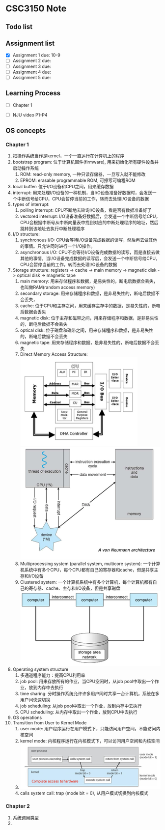 # CSC3150 Note

## Todo list

## Assignment list

- [x] Assignment 1 due: 10-9
- [ ] Assignment 2 due:
- [ ] Assignment 3 due:
- [ ] Assignment 4 due:
- [ ] Assignment 5 due:

## Learning Process

- [ ] Chapter 1
- [ ] NJU video P1-P4


## OS concepts

### Chapter 1

1. 把操作系统当作是kernel，一个一直运行在计算机上的程序
2. bootstrap program: 位于计算机固件(firmware), 用来初始化所有硬件设备并启动操作系统
   1. ROM: read-only memory, 一种只读存储器，一旦写入就不能修改
   2. EPROM: erasable programmable ROM, 可擦写可编程ROM
3. local buffer: 位于I/O设备和CPU之间，用来缓存数据
4. interrupt: 用来处理I/O设备的一种机制，当I/O设备准备好数据时，会发送一个中断信号给CPU，CPU会暂停当前的工作，转而去处理I/O设备的数据
5. types of interrupt:
   1. polling interrupt: CPU不断地去轮询I/O设备，看是否有数据准备好了
   2. vectored interrupt: I/O设备准备好数据后，会发送一个中断信号给CPU，CPU会根据中断号从中断向量表中找到对应的中断处理程序的地址，然后跳转到该地址去执行中断处理程序
6. I/O structure:
   1. synchronous I/O: CPU会等待I/O设备完成数据的读写，然后再去做其他的事情。只允许同时进行一个I/O操作。
   2. asynchronous I/O: CPU不会等待I/O设备完成数据的读写，而是直接去做其他的事情，当I/O设备完成数据的读写后，会发送一个中断信号给CPU，CPU会暂停当前的工作，转而去处理I/O设备的数据
7. Storage structure: registers -> cache -> main memory -> magnetic disk -> optical disk -> magnetic tape
   1. main memory: 用来存储程序和数据，是易失性的，断电后数据会丢失， 也叫做RAM(random access memory)
   2. secondary storage: 用来存储程序和数据，是非易失性的，断电后数据不会丢失，
   3. cache: 位于CPU和主存之间，用来缓存主存中的数据，是易失性的，断电后数据会丢失
   4. magnetic disk: 位于主存和磁带之间，用来存储程序和数据，是非易失性的，断电后数据不会丢失
   5. optical disk: 位于磁盘和磁带之间，用来存储程序和数据，是非易失性的，断电后数据不会丢失
   6. magnetic tape: 用来存储程序和数据，是非易失性的，断电后数据不会丢失
   7. Direct Memory Access Structure: ![Alt text](image.png)![Alt text](image-2.png)
   8. Multiprocessing system (parallel system, multicore system): 一个计算机系统中有多个CPU，每个CPU都有自己的寄存器和cache，但是共享主存和I/O设备
   9. Clustered system: 一个计算机系统中有多个计算机，每个计算机都有自己的寄存器、cache、主存和I/O设备，但是共享磁盘![Alt text](image-3.png)
8. Operating system structure
    1. 多通道程序能力：提高CPU利用率
    2. job pool: 用来存放所有的作业，当CPU空闲时，从job pool中取出一个作业，放到内存中去执行
    3. time sharing: 分时操作系统允许许多⽤户同时共享⼀台计算机，系统在多用户间快速切换
    4. job scheduling: 从job pool中取出一个作业，放到内存中去执行
    5. CPU scheduling: 从内存中取出一个作业，放到CPU中去执行
9. OS operations
10. Transition from User to Kernel Mode
    1. user mode: 用户程序运行在用户模式下，只能访问用户空间，不能访问内核空间
    2. kernel mode: 内核程序运行在内核模式下，可以访问用户空间和内核空间
    3. ![Alt text](image-4.png)
    4. calls system call: trap (mode bit = 0), 从用户模式切换到内核模式

### Chapter 2

1. 系统调用类型
2. 